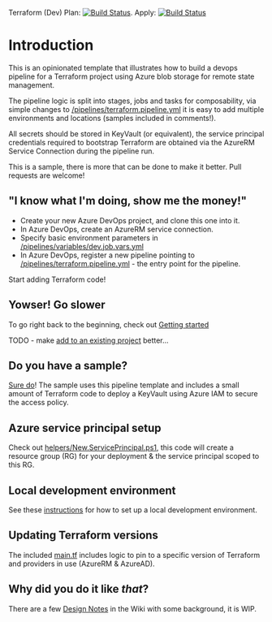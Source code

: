 Terraform (Dev) Plan: [![Build Status](https://dev.azure.com/kewalaka/Terraform-CICD-YAMLTemplates/_apis/build/status/Terraform-CICD-YAMLTemplates?branchName=main&stageName=Terraform%20Plan%20(auea%20-%20dev))](https://dev.azure.com/kewalaka/Terraform-CICD-YAMLTemplates/_build/latest?definitionId=5&branchName=main). Apply: [![Build Status](https://dev.azure.com/kewalaka/Terraform-CICD-YAMLTemplates/_apis/build/status/Terraform-CICD-YAMLTemplates?branchName=main&stageName=Terraform%20Apply%20(auea%20-%20dev))](https://dev.azure.com/kewalaka/Terraform-CICD-YAMLTemplates/_build/latest?definitionId=5&branchName=main)

# Introduction

This is an opinionated template that illustrates how to build a devops pipeline for a Terraform project using Azure blob storage for remote state management.

The pipeline logic is split into stages, jobs and tasks for composability, via simple changes to [/pipelines/terraform.pipeline.yml](/pipelines/terraform.pipeline.yml) it is easy to add multiple environments and locations (samples included in comments!).

All secrets should be stored in KeyVault (or equivalent), the service principal credentials required to bootstrap Terraform are obtained via the AzureRM Service Connection during the pipeline run.  

This is a sample, there is more that can be done to make it better.  Pull requests are welcome!

## "I know what I'm doing, show me the money!"

* Create your new Azure DevOps project, and clone this one into it.
* In Azure DevOps, create an AzureRM service connection.
* Specify basic environment parameters in [/pipelines/variables/dev.job.vars.yml](/pipelines/variables/dev.job.vars.yml)
* In Azure DevOps, register a new pipeline pointing to [/pipelines/terraform.pipeline.yml](/pipelines/terraform.pipeline.yml) - the entry point for the pipeline.

Start adding Terraform code!

## Yowser!  Go slower

To go right back to the beginning, check out [Getting started](/docs/Getting-started.md)

TODO - make [add to an existing project](docs/Add-Pipelines-To-An-Existing-Project.md) better...

## Do you have a sample?

[Sure do](https://dev.azure.com/kewalaka/tfSample-KeyVaultRBAC)!  The sample uses this pipeline template and includes a small amount of Terraform code to deploy a KeyVault using Azure IAM to secure the access policy.

## Azure service principal setup

Check out [helpers/New.ServicePrincipal.ps1](./helpers/New-TerraformEnvironment.ps1), this code will create a resource group (RG) for your deployment & the service principal scoped to this RG.

## Local development environment

See these [instructions](/docs/Setup-a-local-dev-environment.md) for how to set up a local development environment.

## Updating Terraform versions

The included [main.tf](main.tf) includes logic to pin to a specific version of Terraform and providers in use (AzureRM & AzureAD).

## Why did you do it like *that*?

There are a few [Design Notes](/docs/Design-Notes.md) in the Wiki with some background, it is WIP.
